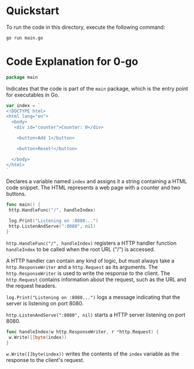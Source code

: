 # Quickstart

To run the code in this directory, execute the following command:

```bash
go run main.go
```

# Code Explanation for 0-go

```go
package main
```

Indicates that the code is part of the `main` package, which is the entry point for executables in Go.

```go
var index = `
<!DOCTYPE html>
<html lang="en">
  <body>
   <div id="counter">Counter: 0</div>

    <button>Add 1</button>

    <button>Reset!</button>

  </body>
</html>
`
```

Declares a variable named `index` and assigns it a string containing a HTML code snippet. The HTML represents a web page with a counter and two buttons.

```go
func main() {
 http.HandleFunc("/", handleIndex)

 log.Print("Listening on :8080...")
 http.ListenAndServe(":8080", nil)
}
```

`http.HandleFunc("/", handleIndex)` registers a HTTP handler function `handleIndex` to be called when the root URL ("/") is accessed.

A HTTP handler can contain any kind of logic, but must always take a `http.ResponseWriter` and a `http.Request` as its arguments. The `http.ResponseWriter` is used to write the response to the client. The `http.Request` contains information about the request, such as the URL and the request headers.

`log.Print("Listening on :8080...")` logs a message indicating that the server is listening on port 8080.

`http.ListenAndServe(":8080", nil)` starts a HTTP server listening on port 8080.

```go
func handleIndex(w http.ResponseWriter, r *http.Request) {
 w.Write([]byte(index))
}
```

`w.Write([]byte(index))` writes the contents of the `index` variable as the response to the client's request.
